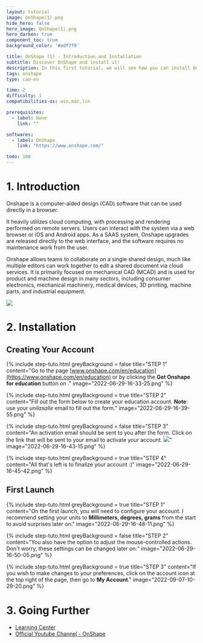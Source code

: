 ```yaml
---
layout: tutorial
image: OnShape(1).png
hide_hero: false
hero_image: OnShape(1).png
hero_darken: true
component_toc: true
background_color: '#edf7f0'

title: OnShape (1) - Introduction and Installation
subtitle: Discover OnShape and install it!
description: In this first tutorial, we will see how you can install OnShape.
tags: onshape
type: cao-en

time: 2
difficulty: 1
compatibilities-os: win,mac,lin

prerequisites:
  - label: None
    link: ""

softwares: 
  - label: OnShape
    link: "https://www.onshape.com/"

todo: 100
---
```


# 1. Introduction

Onshape is a computer-aided design (CAD) software that can be used directly in a browser.

It heavily utilizes cloud computing, with processing and rendering performed on remote servers. Users can interact with the system via a web browser or iOS and Android apps. As a SAAS system, Onshape upgrades are released directly to the web interface, and the software requires no maintenance work from the user.

Onshape allows teams to collaborate on a single shared design, much like multiple editors can work together to edit a shared document via cloud services. It is primarily focused on mechanical CAD (MCAD) and is used for product and machine design in many sectors, including consumer electronics, mechanical machinery, medical devices, 3D printing, machine parts, and industrial equipment.

![](2022-09-08-11-29-20.png)

# 2. Installation 

## Creating Your Account

{% include step-tuto.html 
greyBackground = false
title="STEP 1"
content="Go to the page [www.onshape.com/en/education](https://www.onshape.com/en/education) or by clicking the **Get Onshape for education** button on [](www.onshape.com)." 
image="2022-06-29-16-33-25.png" %}

{% include step-tuto.html 
greyBackground = true
title="STEP 2"
content="Fill out the form below to create your education account. **Note**: use your *unilasalle* email to fill out the form." 
image="2022-06-29-16-39-55.png" %}

{% include step-tuto.html 
greyBackground = false
title="STEP 3"
content="An activation email should be sent to you after the form. Click on the link that will be sent to your email to activate your account.
![](2022-06-29-16-44-41.png)" 
image="2022-06-29-16-43-15.png" %}

{% include step-tuto.html 
greyBackground = true
title="STEP 4"
content="All that's left is to finalize your account :)" 
image="2022-06-29-16-45-42.png" %}

## First Launch

{% include step-tuto.html 
greyBackground = true
title="STEP 1"
content="On the first launch, you will need to configure your account. I recommend setting your units to **Millimeters, degrees, grams** from the start to avoid surprises later on." 
image="2022-06-29-16-48-11.png" %}

{% include step-tuto.html 
greyBackground = false
title="STEP 2"
content="You also have the option to adjust the mouse-controlled actions. Don't worry, these settings can be changed later on:" 
image="2022-06-29-16-50-05.png" %}

{% include step-tuto.html 
greyBackground = true
title="STEP 3"
content="If you wish to make changes to your preferences, click on the account icon at the top right of the page, then go to **My Account**." 
image="2022-09-07-10-29-20.png" %}

# 3. Going Further

- [Learning Center](https://learn.onshape.com)
- [Official Youtube Channel - OnShape](https://www.youtube.com/c/OnshapeInc)
